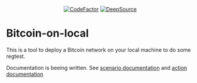 <p align="center">
  <a href="https://www.codefactor.io/repository/github/pallandos/bitcoin-on-local"><img src="https://www.codefactor.io/repository/github/pallandos/bitcoin-on-local/badge" alt="CodeFactor" /></a>
  <a href="https://app.deepsource.com/gh/Pallandos/bitcoin-on-local/" target="_blank"><img alt="DeepSource" title="DeepSource" src="https://app.deepsource.com/gh/Pallandos/bitcoin-on-local.svg/?label=active+issues&show_trend=true&token=kKD53qXxyNJvHRShZndumcGp"/></a>
</p>

# Bitcoin-on-local

This is a tool to deploy a Bitcoin network on your local machine to do some regtest.

Documentation is beeing written. See [scenario documentation](./doc/scenario.md) and [action documentation](./doc/actions.md)

